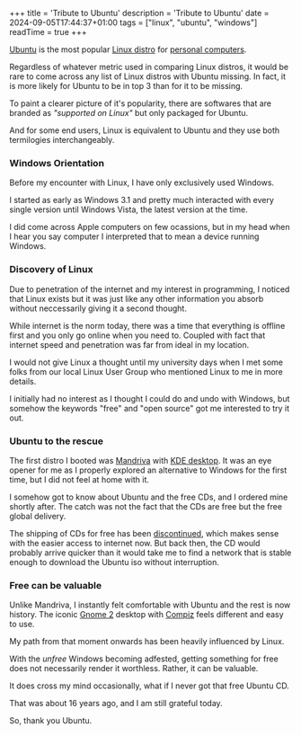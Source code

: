 +++
title = 'Tribute to Ubuntu'
description = 'Tribute to Ubuntu'
date = 2024-09-05T17:44:37+01:00
tags = ["linux", "ubuntu", "windows"]
readTime = true
+++

[Ubuntu](https://ubuntu.com/desktop) is the most popular [Linux distro](https://en.wikipedia.org/wiki/Linux_distribution)
for [personal computers](https://en.wikipedia.org/wiki/Personal_computer).

Regardless of whatever metric used in comparing Linux distros, it would be rare to come across any list of Linux
distros with Ubuntu missing. In fact, it is more likely for Ubuntu to be in top 3 than for it to be missing.

To paint a clearer picture of it's popularity, there are softwares that are branded as _"supported on Linux"_ but only
packaged for Ubuntu.

And for some end users, Linux is equivalent to Ubuntu and they use both termilogies interchangeably.

### Windows Orientation

Before my encounter with Linux, I have only exclusively used Windows.

I started as early as Windows 3.1 and pretty much interacted with every single version until Windows Vista,
the latest version at the time.

I did come across Apple computers on few ocassions, but in my head when I hear you say computer I interpreted that to
mean a device running Windows.

### Discovery of Linux

Due to penetration of the internet and my interest in programming, I noticed that Linux exists but it was just like any
other information you absorb without neccessarily giving it a second thought.

While internet is the norm today, there was a time that everything is offline first and you only go online when you need to.
Coupled with fact that internet speed and penetration was far from ideal in my location.

I would not give Linux a thought until my university days when I met some folks from our local Linux User Group who mentioned
Linux to me in more details.

I initially had no interest as I thought I could do and undo with Windows, but somehow the keywords "free" and "open source"
got me interested to try it out.

### Ubuntu to the rescue

The first distro I booted was [Mandriva](https://en.wikipedia.org/wiki/Mandriva_Linux) with [KDE desktop](https://kde.org/).
It was an eye opener for me as I properly explored an alternative to Windows for the first time, but I did not feel at home with it.

I somehow got to know about Ubuntu and the free CDs, and I ordered mine shortly after. The catch was not the fact that the
CDs are free but the free global delivery.

The shipping of CDs for free has been [discontinued](https://canonical.com/blog/shipit-comes-to-an-end), which makes
sense with the easier access to internet now. But back then, the CD would probably arrive quicker than it would take me to find a
network that is stable enough to download the Ubuntu iso without interruption.

### Free can be valuable

Unlike Mandriva, I instantly felt comfortable with Ubuntu and the rest is now history.
The iconic [Gnome 2](https://en.wikipedia.org/wiki/GNOME_2) desktop with [Compiz](https://en.wikipedia.org/wiki/Compiz)
feels different and easy to use.

My path from that moment onwards has been heavily influenced by Linux.

With the _unfree_ Windows becoming adfested, getting something for free does not necessarily render it worthless.
Rather, it can be valuable.

It does cross my mind occasionally, what if I never got that free Ubuntu CD.

That was about 16 years ago, and I am still grateful today.

So, thank you Ubuntu.

